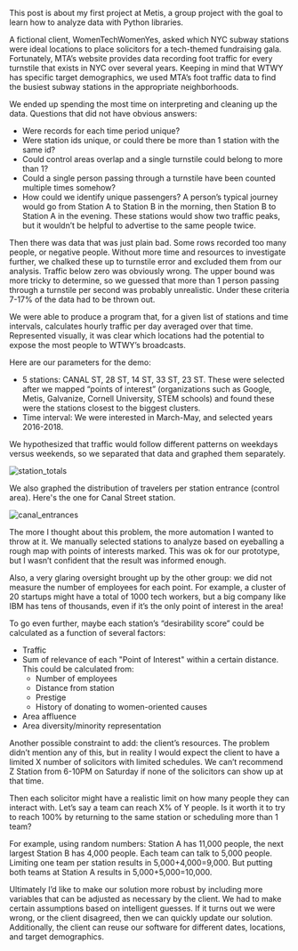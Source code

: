 This post is about my first project at Metis, a group project with the goal to learn how to analyze data with Python libraries. 

A fictional client, WomenTechWomenYes, asked which NYC subway stations were ideal locations to place solicitors for a tech-themed fundraising gala. Fortunately, MTA’s website provides data recording foot traffic for every turnstile that exists in NYC over several years. Keeping in mind that WTWY has specific target demographics, we used MTA’s foot traffic data to find the busiest subway stations in the appropriate neighborhoods.

We ended up spending the most time on interpreting and cleaning up the data. Questions that did not have obvious answers:
* Were records for each time period unique?
* Were station ids unique, or could there be more than 1 station with the same id?
* Could control areas overlap and a single turnstile could belong to more than 1?
* Could a single person passing through a turnstile have been counted multiple times somehow? 
* How could we identify unique passengers? A person’s typical journey would go from Station A to Station B in the morning, then Station B to Station A in the evening. These stations would show two traffic peaks, but it wouldn’t be helpful to advertise to the same people twice.

Then there was data that was just plain bad. Some rows recorded too many people, or negative people. Without more time and resources to investigate further, we chalked these up to turnstile error and excluded them from our analysis. Traffic below zero was obviously wrong. The upper bound was more tricky to determine, so we guessed that more than 1 person passing through a turnstile per second was probably unrealistic. Under these criteria 7-17% of the data had to be thrown out.  

We were able to produce a program that, for a given list of stations and time intervals, calculates hourly traffic per day averaged over that time. Represented visually, it was clear which locations had the potential to expose the most people to WTWY’s broadcasts.

Here are our parameters for the demo:
* 5 stations: CANAL ST, 28 ST, 14 ST, 33 ST, 23 ST. These were selected after we mapped “points of interest” (organizations such as Google, Metis, Galvanize, Cornell University, STEM schools) and found these were the stations closest to the biggest clusters.
* Time interval: We were interested in March-May, and selected years 2016-2018.

We hypothesized that traffic would follow different patterns on weekdays versus weekends, so we separated that data and graphed them separately. 

![station_totals](https://github.com/jhudiono/jhudiono.github.io/blob/master/images/station_totals.png)

We also graphed the distribution of travelers per station entrance (control area). Here's the one for Canal Street station.

![canal_entrances](https://github.com/jhudiono/jhudiono.github.io/blob/master/images/canal_entrances.png)

The more I thought about this problem, the more automation I wanted to throw at it. We manually selected stations to analyze based on eyeballing a rough map with points of interests marked. This was ok for our prototype, but I wasn’t confident that the result was informed enough.

Also, a very glaring oversight brought up by the other group: we did not measure the number of employees for each point. For example, a cluster of 20 startups might have a total of 1000 tech workers, but a big company like IBM has tens of thousands, even if it’s the only point of interest in the area!

To go even further, maybe each station’s “desirability score” could be calculated as a function of several factors:
* Traffic
* Sum of relevance of each "Point of Interest" within a certain distance. This could be calculated from:
    * Number of employees
    * Distance from station
    * Prestige
    * History of donating to women-oriented causes
* Area affluence
* Area diversity/minority representation

Another possible constraint to add: the client’s resources. The problem didn’t mention any of this, but in reality I would expect the client to have a limited X number of solicitors with limited schedules. We can’t recommend Z Station from 6-10PM on Saturday if none of the solicitors can show up at that time. 

Then each solicitor might have a realistic limit on how many people they can interact with. Let’s say a team can reach X% of Y people. Is it worth it to try to reach 100% by returning to the same station or scheduling more than 1 team?

For example, using random numbers: Station A has 11,000 people, the next largest Station B has 4,000 people. Each team can talk to 5,000 people. Limiting one team per station results in 5,000+4,000=9,000. But putting both teams at Station A results in 5,000+5,000=10,000.

Ultimately I’d like to make our solution more robust by including more variables that can be adjusted as necessary by the client. We had to make certain assumptions based on intelligent guesses. If it turns out we were wrong, or the client disagreed, then we can quickly update our solution. Additionally, the client can reuse our software for different dates, locations, and target demographics. 

